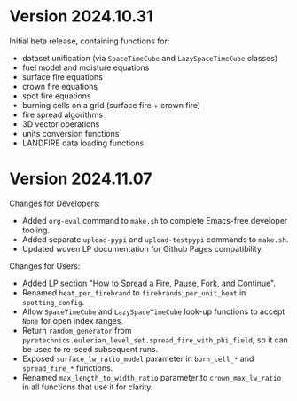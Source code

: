 # Version 2024.10.31

Initial beta release, containing functions for:
- dataset unification (via `SpaceTimeCube` and `LazySpaceTimeCube` classes)
- fuel model and moisture equations
- surface fire equations
- crown fire equations
- spot fire equations
- burning cells on a grid (surface fire + crown fire)
- fire spread algorithms
- 3D vector operations
- units conversion functions
- LANDFIRE data loading functions

# Version 2024.11.07

Changes for Developers:
- Added `org-eval` command to `make.sh` to complete Emacs-free developer tooling.
- Added separate `upload-pypi` and `upload-testpypi` commands to `make.sh`.
- Updated woven LP documentation for Github Pages compatibility.

Changes for Users:
- Added LP section "How to Spread a Fire, Pause, Fork, and Continue".
- Renamed `heat_per_firebrand` to `firebrands_per_unit_heat` in `spotting_config`.
- Allow `SpaceTimeCube` and `LazySpaceTimeCube` look-up functions to accept `None` for open index ranges.
- Return `random_generator` from `pyretechnics.eulerian_level_set.spread_fire_with_phi_field`, so it can be used to re-seed subsequent runs.
- Exposed `surface_lw_ratio_model` parameter in `burn_cell_*` and `spread_fire_*` functions.
- Renamed `max_length_to_width_ratio` parameter to `crown_max_lw_ratio` in all functions that use it for clarity.
